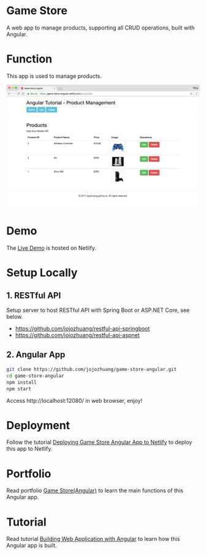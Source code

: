 # Game Store
A web app to manage products, supporting all CRUD operations, built with Angular.

# Function
This app is used to manage products.

<kbd>![image](/src/assets/productlist.png)</kbd>

# Demo
The [Live Demo](https://game-store-angular.netlify.com/) is hosted on Netlify.

# Setup Locally
## 1. RESTful API
Setup server to host RESTful API with Spring Boot or ASP.NET Core, see below.
* https://github.com/jojozhuang/restful-api-springboot
* https://github.com/jojozhuang/restful-api-aspnet

## 2. Angular App
```bash
git clone https://github.com/jojozhuang/game-store-angular.git
cd game-store-angular
npm install
npm start
```
Access http://localhost:12080/ in web browser, enjoy!

# Deployment
Follow the tutorial [Deploying Game Store Angular App to Netlify](https://jojozhuang.github.io/tutorial/angular/deploying-game-store-angular-app-to-netlify/) to deploy this app to Netlify.

# Portfolio
Read portfolio [Game Store(Angular)](https://jojozhuang.github.io/portfolio/game-store-angular/) to learn the main functions of this Angular app.

# Tutorial
Read tutorial [Building Web Application with Angular](https://jojozhuang.github.io/tutorial/angular/building-web-application-with-angular/) to learn how this Angular app is built.

